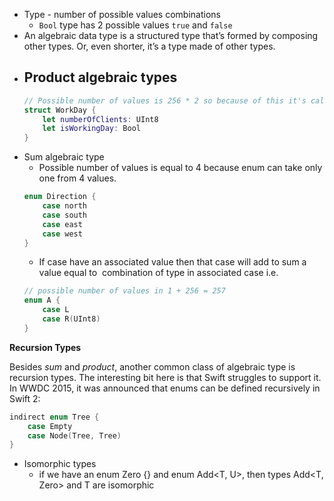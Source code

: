 - Type - number of possible values combinations
	- `Bool` type has 2 possible values `true` and `false`
- An algebraic data type is a structured type that’s formed by composing other types. Or, even shorter, it’s a type made of other types.
- Product algebraic types
	- 
	```swift
	// Possible number of values is 256 * 2 so because of this it's called a product type
	struct WorkDay {
		let numberOfClients: UInt8
		let isWorkingDay: Bool
	}
	```
- Sum algebraic type
	- Possible number of values is equal to 4 because enum can take only one from 4 values.
	```swift
	enum Direction {
		case north
		case south
		case east
		case west
	}
	```
	- If case have an associated value then that case will add to sum a value equal to  combination of type in associated case i.e.
	```swift
	// possible number of values in 1 + 256 = 257
	enum A {
		case L
		case R(UInt8)
	}
	```
      

**Recursion Types**

Besides _sum_ and _product_, another common class of algebraic type is recursion types. The interesting bit here is that Swift struggles to support it. In WWDC 2015, it was announced that enums can be defined recursively in Swift 2:

```swift
indirect enum Tree {
	case Empty
	case Node(Tree, Tree)
}
```
- Isomorphic types
	- if we have an enum Zero {} and enum Add<T, U>, then types Add<T, Zero> and T are isomorphic